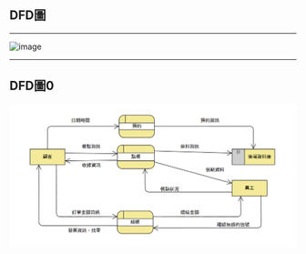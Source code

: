 ## DFD圖
***
![image](https://github.com/C109118222/group08/blob/main/DFD%E5%9C%96.png)
***
## DFD圖0
![image](https://github.com/C109118222/group08/blob/main/DFD-0.png)
